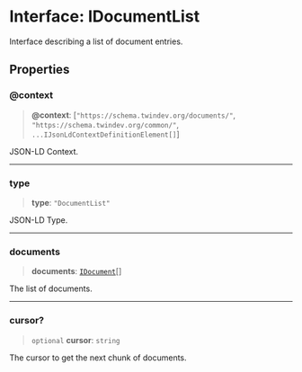 # Interface: IDocumentList

Interface describing a list of document entries.

## Properties

### @context

> **@context**: \[`"https://schema.twindev.org/documents/"`, `"https://schema.twindev.org/common/"`, `...IJsonLdContextDefinitionElement[]`\]

JSON-LD Context.

***

### type

> **type**: `"DocumentList"`

JSON-LD Type.

***

### documents

> **documents**: [`IDocument`](IDocument.md)[]

The list of documents.

***

### cursor?

> `optional` **cursor**: `string`

The cursor to get the next chunk of documents.
